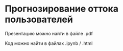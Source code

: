 # Прогнозирование оттока пользователей

Презентацию можно найти в файле .pdf

Код можно найти в файлах .ipynb / .html
